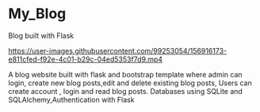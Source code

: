# My_Blog
Blog built with Flask


https://user-images.githubusercontent.com/99253054/156916173-e811cfed-f92e-4c01-b29c-04ed5353f7d9.mp4



A blog website built with flask and bootstrap template where admin can login, create new blog posts,edit and delete existing blog posts, Users can create account , login and read blog posts. Databases using SQLite and SQLAlchemy,Authentication with Flask
